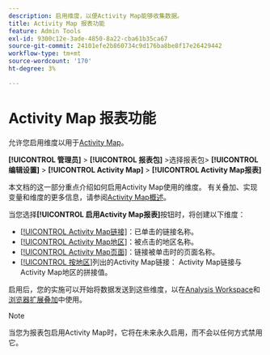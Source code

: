 ```yaml
---
description: 启用维度，以便Activity Map能够收集数据。
title: Activity Map 报表功能
feature: Admin Tools
exl-id: 9300c12e-3ade-4850-8a22-cba61b35ca67
source-git-commit: 24101efe2b860734c9d176ba8be8f17e26429442
workflow-type: tm+mt
source-wordcount: '170'
ht-degree: 3%

---
```


# Activity Map 报表功能

允许您启用维度以用于[Activity Map](/help/analyze/activity-map/overview.md)。

**[!UICONTROL 管理员]** > **[!UICONTROL 报表包]** >选择报表包> **[!UICONTROL 编辑设置]** > **[!UICONTROL Activity Map]** > **[!UICONTROL Activity Map报表]**

本文档的这一部分重点介绍如何启用Activity Map使用的维度。 有关叠加、实现变量和维度的更多信息，请参阅[Activity Map概述](/help/analyze/activity-map/overview.md)。

当您选择&#x200B;**[!UICONTROL 启用Activity Map报表]**&#x200B;按钮时，将创建以下维度：

* [[!UICONTROL Activity Map链接]](/help/components/dimensions/activity-map-link.md)：已单击的链接名称。
* [[!UICONTROL Activity Map地区]](/help/components/dimensions/activity-map-region.md)：被点击的地区名称。
* [[!UICONTROL Activity Map页面]](/help/components/dimensions/activity-map-page.md)：链接被单击时的页面名称。
* [[!UICONTROL 按地区]](/help/components/dimensions/activity-map-link-by-region.md)列出的Activity Map链接： Activity Map链接与Activity Map地区的拼接值。

启用后，您的实施可以开始将数据发送到这些维度，以在[Analysis Workspace](/help/analyze/analysis-workspace/home.md)和[浏览器扩展叠加](/help/analyze/activity-map/overlay/overview.md)中使用。

>[!NOTE]
>
>当您为报表包启用Activity Map时，它将在未来永久启用，而不会以任何方式禁用它。
